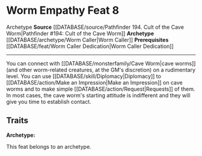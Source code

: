 ﻿---
feat: Worm Empathy
id: '4362'
level: '8'
name: Worm Empathy
prerequisite: '[[DATABASE/feat/Worm Caller Dedication|Worm Caller Dedication]]'
rarity: Common
source: '[[DATABASE/source/Pathfinder 194. Cult of the Cave Worm|Pathfinder #194:
  Cult of the Cave Worm]]'
trait:
- '[[DATABASE/trait/Archetype|Archetype]]'
type: Feat

---
# Worm Empathy <span class="item-type">Feat 8</span>

<span class="item-trait">Archetype</span>
**Source** [[DATABASE/source/Pathfinder 194. Cult of the Cave Worm|Pathfinder #194: Cult of the Cave Worm]]
**Archetype** [[DATABASE/archetype/Worm Caller|Worm Caller]]
**Prerequisites** [[DATABASE/feat/Worm Caller Dedication|Worm Caller Dedication]]

---
You can connect with [[DATABASE/monsterfamily/Cave Worm|cave worms]] (and other worm-related creatures, at the GM's discretion) on a rudimentary level. You can use [[DATABASE/skill/Diplomacy|Diplomacy]] to [[DATABASE/action/Make an Impression|Make an Impression]] on cave worms and to make simple [[DATABASE/action/Request|Requests]] of them. In most cases, the cave worm's starting attitude is indifferent and they will give you time to establish contact.

## Traits

**Archetype:**

This feat belongs to an archetype.